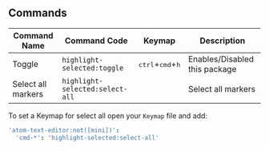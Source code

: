 
## Commands

| Command Name       | Command Code                    | Keymap                                      | Description                   |
| ------------------ | ------------------------------- | ------------------------------------------- | ----------------------------- |
| Toggle             | `highlight-selected:toggle`     | <kbd>ctrl</kbd>+<kbd>cmd</kbd>+<kbd>h</kbd> | Enables/Disabled this package |
| Select all markers | `highlight-selected:select-all` |                                             | Select all markers            |

To set a Keymap for select all open your `Keymap` file and add:

```coffeescript
'atom-text-editor:not([mini])':
  'cmd-*': 'highlight-selected:select-all'
```
